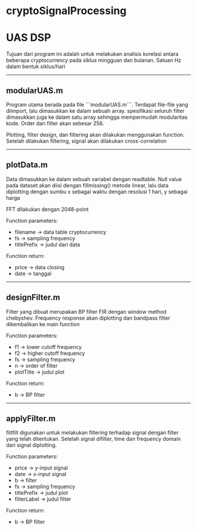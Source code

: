 # cryptoSignalProcessing
<h1>UAS DSP</h1>
<p>Tujuan dari program ini adalah untuk melakukan analisis korelasi antara beberapa cryptocurrency pada siklus mingguan dan bulanan. Satuan Hz dalam bentuk siklus/hari</p>

<hr>

<h2>modularUAS.m</h2>
<p>Program utama berada pada file ```modularUAS.m```. Terdapat file-file yang diimport, lalu dimasukkan ke dalam sebuah array. spesifikasi seluruh filter dimasukkan juga ke dalam satu array sehingga mempermudah modularitas kode. Order dari filter akan sebesar 256.</p>
<p>Plotting, filter design, dan filtering akan dilakukan menggunakan function. Setelah dilakukan filtering, signal akan dilakukan cross-correlation</p>

<hr>

<h2>plotData.m</h2>
<p>Data dimasukkan ke dalam sebuah variabel dengan readtable. Null value pada dataset akan diisi dengan fillmissing() metode linear, lalu data diplotting dengan sumbu x sebagai waktu dengan resolusi 1 hari, y sebagai harga</p>
<p>FFT dilakukan dengan 2048-point</p>
<p>Function parameters:</p>
<ul>
  <li>filename     -> data table cryptocurrency</li>
  <li>fs           -> sampling frequency</li>
  <li>titlePrefix  -> judul dari data</li>
</ul>
<p>Function return:</p>
<ul>
  <li>price -> data closing</li>
  <li>date  -> tanggal</li>
</ul>

<hr>

<h2>designFilter.m</h2>
<p>Filter yang dibuat merupakan BP filter FIR dengan window method chebyshev. Frequency response akan diplotting dan bandpass filter dikembalikan ke main function</p>
<p>Function parameters:</p>
<ul>
  <li>f1        -> lower cutoff frequency</li>
  <li>f2        -> higher cutoff frequency</li>
  <li>fs        -> sampling frequency</li>
  <li>n         -> order of filter</li>
  <li>plotTitle -> judul plot</li>
</ul>
<p>Function return:</p>
<ul>
  <li>b -> BP filter</li>
</ul>

<hr>

<h2>applyFilter.m</h2>
<p>filtfilt digunakan untuk melakukan filtering terhadap signal dengan filter yang telah ditentukan. Setelah signal difilter, time dan frequency domain dari signal diplotting.</p>
<p>Function parameters:</p>
<ul>
  <li>price       -> y-input signal</li>
  <li>date        -> x-input signal</li>
  <li>b           -> filter</li>
  <li>fs          -> sampling frequency</li>
  <li>titlePrefix -> judul plot</li>
  <li>filterLabel -> judul filter</li>
</ul>
<p>Function return:</p>
<ul>
  <li>b -> BP filter</li>
</ul>
